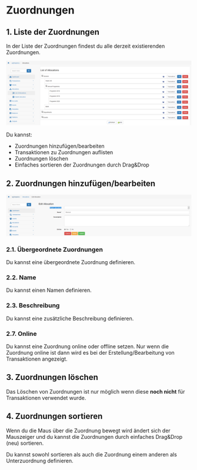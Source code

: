 # Zuordnungen

## 1. Liste der Zuordnungen

In der Liste der Zuordnungen findest du alle derzeit existierenden Zuordnungen.

![Liste der Zuordnungen](../../.gitbook/assets/de_allocations.png)

Du kannst:

* Zuordnungen hinzufügen/bearbeiten
* Transaktionen zu Zuordnungen auflisten
* Zuordnungen löschen
* Einfaches sortieren der Zuordnungen durch Drag&Drop

## 2. Zuordnungen hinzufügen/bearbeiten

![Erstellen von Zuordnungen](../../.gitbook/assets/de_allocations_edit.png)

### 2.1. Übergeordnete Zuordnungen

Du kannst eine übergeordnete Zuordnung definieren.

### 2.2. Name

Du kannst einen Namen definieren.

### 2.3. Beschreibung

Du kannst eine zusätzliche Beschreibung definieren.

### 2.7. Online

Du kannst eine Zuordnung online oder offline setzen. Nur wenn die Zuordnung online ist dann wird es bei der Erstellung/Bearbeitung von Transaktionen angezeigt.

## 3. Zuordnungen löschen

Das Löschen von Zuordnungen ist nur möglich wenn diese **noch nicht** für Transaktionen verwendet wurde.

## 4. Zuordnungen sortieren

Wenn du die Maus über die Zuordnung bewegt wird ändert sich der Mauszeiger und du kannst die Zuordnungen durch einfaches Drag&Drop (neu) sortieren.

Du kannst sowohl sortieren als auch die Zuordnung einem anderen als Unterzuordnung definieren.
